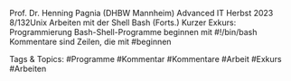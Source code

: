 Prof. Dr. Henning Pagnia (DHBW Mannheim) Advanced IT Herbst 2023 8/132Unix Arbeiten mit der Shell
Bash (Forts.)
Kurzer Exkurs: Programmierung
Bash-Shell-Programme beginnen mit #!/bin/bash
Kommentare sind Zeilen, die mit #beginnen

   Tags & Topics:
   #Programme
   #Kommentar
   #Kommentare
   #Arbeit
   #Exkurs
   #Arbeiten